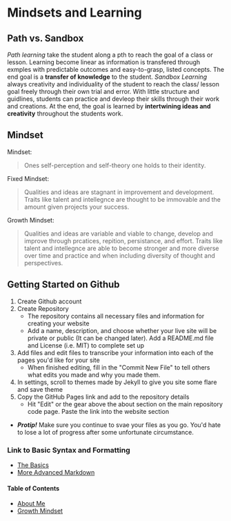 # Mindsets and Learning

## Path vs. Sandbox
_Path learning_ take the student along a pth to reach the goal of a class or lesson. Learning become linear as information is transfered through exmples with predictable outcomes and easy-to-grasp, listed concepts. The end goal is a __transfer of knowledge__ to the student.
  _Sandbox Learning_ always creativity and individuality of the student to reach the class/ lesson goal freely through their own trial and error. With little structure and guidlines, students can practice and devleop their skills through their work and creations. At the end, the goal is learned by __intertwining ideas and creativity__ throughout the students work.
  
## Mindset
Mindset:
> Ones self-perception and self-theory one holds to their identity.
  
Fixed Mindset:
> Qualities and ideas are stagnant in improvement and development. Traits like talent and intellegnce are thought to be immovable and the amount given projects your success.

Growth Mindset:
> Qualities and ideas are variable and viable to change, develop and improve through prcatices, repition, persistance, and effort. Traits like talent and intellegnce are able to become stronger and more diverse over time and practice and when including diversity of thought and perspectives.

## Getting Started on Github
1. Create Github account 
2. Create Repository
   - The repository contains all necessary files and information for creating your website
   - Add a name, description, and choose whether your live site will be private or public (It can be changed later). Add a README.md file and License (i.e.  MIT) to complete set up
3. Add files and edit files to transcribe your information into each of the pages you'd like for your site
   - When finished editing, fill in the "Commit New File" to tell others what edits you made and why you made them.
4. In settings, scroll to themes made by Jekyll to give you site some flare and save theme
5. Copy the GitHub Pages link and add to the repository details
   - Hit "Edit" or the gear above the about section on the main repository code page. Paste the link into the website section
   
* ***Protip!*** Make sure you continue to svae your files as you go. You'd hate to lose a lot of progress after some unfortunate circumstance.

### Link to Basic Syntax and Formatting
- [The Basics](https://docs.github.com/en/github/writing-on-github/basic-writing-and-formatting-syntax)
- [More Advanced Markdown](https://guides.github.com/features/mastering-markdown/)


#### Table of Contents
- [About Me](/README.md)
- [Growth Mindset](/GrowthMindset.md)
